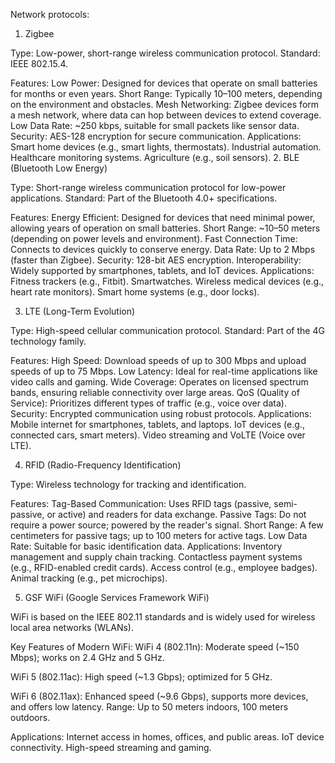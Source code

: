 Network protocols:
1. Zigbee 

Type: Low-power, short-range wireless communication protocol.
Standard: IEEE 802.15.4.

Features: Low Power: Designed for devices that operate on small batteries for months or even years. Short Range: Typically 10–100 meters, depending on the environment and obstacles. Mesh Networking: Zigbee devices form a mesh network, where data can hop between devices to extend coverage. Low Data Rate: ~250 kbps, suitable for small packets like sensor data. Security: AES-128 encryption for secure communication. Applications: Smart home devices (e.g., smart lights, thermostats). Industrial automation. Healthcare monitoring systems. Agriculture (e.g., soil sensors). 2. BLE (Bluetooth Low Energy) 

Type: Short-range wireless communication protocol for low-power applications.
Standard: Part of the Bluetooth 4.0+ specifications.

Features: Energy Efficient: Designed for devices that need minimal power, allowing years of operation on small batteries. Short Range: ~10–50 meters (depending on power levels and environment). Fast Connection Time: Connects to devices quickly to conserve energy. Data Rate: Up to 2 Mbps (faster than Zigbee). Security: 128-bit AES encryption. Interoperability: Widely supported by smartphones, tablets, and IoT devices. Applications: Fitness trackers (e.g., Fitbit). Smartwatches. Wireless medical devices (e.g., heart rate monitors). Smart home systems (e.g., door locks). 

3. LTE (Long-Term Evolution) 

Type: High-speed cellular communication protocol.
Standard: Part of the 4G technology family.

Features: High Speed: Download speeds of up to 300 Mbps and upload speeds of up to 75 Mbps. Low Latency: Ideal for real-time applications like video calls and gaming. Wide Coverage: Operates on licensed spectrum bands, ensuring reliable connectivity over large areas. QoS (Quality of Service): Prioritizes different types of traffic (e.g., voice over data). Security: Encrypted communication using robust protocols. Applications: Mobile internet for smartphones, tablets, and laptops. IoT devices (e.g., connected cars, smart meters). Video streaming and VoLTE (Voice over LTE). 

4. RFID (Radio-Frequency Identification) 

Type: Wireless technology for tracking and identification.

Features: Tag-Based Communication: Uses RFID tags (passive, semi-passive, or active) and readers for data exchange. Passive Tags: Do not require a power source; powered by the reader's signal. Short Range: A few centimeters for passive tags; up to 100 meters for active tags. Low Data Rate: Suitable for basic identification data. Applications: Inventory management and supply chain tracking. Contactless payment systems (e.g., RFID-enabled credit cards). Access control (e.g., employee badges). Animal tracking (e.g., pet microchips). 

5. GSF WiFi (Google Services Framework WiFi) 

WiFi is based on the IEEE 802.11 standards and is widely used for wireless local area networks (WLANs).

Key Features of Modern WiFi: 
WiFi 4 (802.11n): Moderate speed (~150 Mbps); works on 2.4 GHz and 5 GHz.

WiFi 5 (802.11ac): High speed (~1.3 Gbps); optimized for 5 GHz. 

WiFi 6 (802.11ax): Enhanced speed (~9.6 Gbps), supports more devices, and offers low latency. Range: Up to 50 meters indoors, 100 meters outdoors. 

Applications: Internet access in homes, offices, and public areas. IoT device connectivity. High-speed streaming and gaming.
